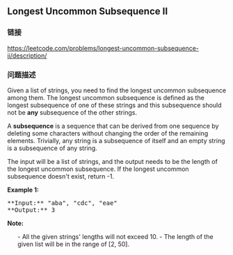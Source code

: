 ## Longest Uncommon Subsequence II  
### 链接  
https://leetcode.com/problems/longest-uncommon-subsequence-ii/description/  
### 问题描述

Given a list of strings, you need to find the longest uncommon subsequence among them. The longest uncommon subsequence is defined as the longest subsequence of one of these strings and this subsequence should not be **any** subsequence of the other strings.



A **subsequence** is a sequence that can be derived from one sequence by deleting some characters without changing the order of the remaining elements. Trivially, any string is a subsequence of itself and an empty string is a subsequence of any string.



The input will be a list of strings, and the output needs to be the length of the longest uncommon subsequence. If the longest uncommon subsequence doesn't exist, return -1.


**Example 1:**<br />
<pre>
**Input:** "aba", "cdc", "eae"
**Output:** 3
</pre>


**Note:**
<ol>
- All the given strings' lengths will not exceed 10.
- The length of the given list will be in the range of [2, 50].
</ol>

